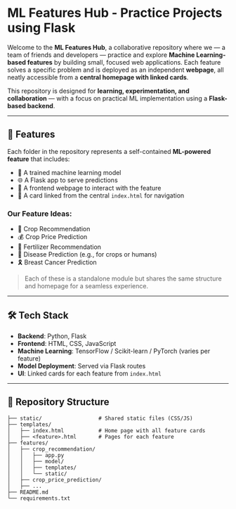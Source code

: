 # ML Features Hub - Practice Projects using Flask

Welcome to the **ML Features Hub**, a collaborative repository where we — a team of friends and developers — practice and explore **Machine Learning-based features** by building small, focused web applications. Each feature solves a specific problem and is deployed as an independent **webpage**, all neatly accessible from a **central homepage with linked cards**.

This repository is designed for **learning, experimentation, and collaboration** — with a focus on practical ML implementation using a **Flask-based backend**.

---

## 🚀 Features

Each folder in the repository represents a self-contained **ML-powered feature** that includes:
- 🧠 A trained machine learning model
- 🌐 A Flask app to serve predictions
- 🎨 A frontend webpage to interact with the feature
- 🧩 A card linked from the central `index.html` for navigation

### Our Feature Ideas:
- 🌾 Crop Recommendation
- 💰 Crop Price Prediction
- 🧪 Fertilizer Recommendation
- 🦠 Disease Prediction (e.g., for crops or humans)
- 🎗️ Breast Cancer Prediction

> Each of these is a standalone module but shares the same structure and homepage for a seamless experience.

---

## 🛠️ Tech Stack

- **Backend**: Python, Flask
- **Frontend**: HTML, CSS, JavaScript
- **Machine Learning**: TensorFlow / Scikit-learn / PyTorch (varies per feature)
- **Model Deployment**: Served via Flask routes
- **UI**: Linked cards for each feature from `index.html`

---

## 📂 Repository Structure

```plaintext
├── static/                  # Shared static files (CSS/JS)
├── templates/
│   ├── index.html           # Home page with all feature cards
│   ├── <feature>.html       # Pages for each feature
├── features/
│   ├── crop_recommendation/
│   │   ├── app.py
│   │   ├── model/
│   │   ├── templates/
│   │   └── static/
│   ├── crop_price_prediction/
│   ├── ...
├── README.md
└── requirements.txt
